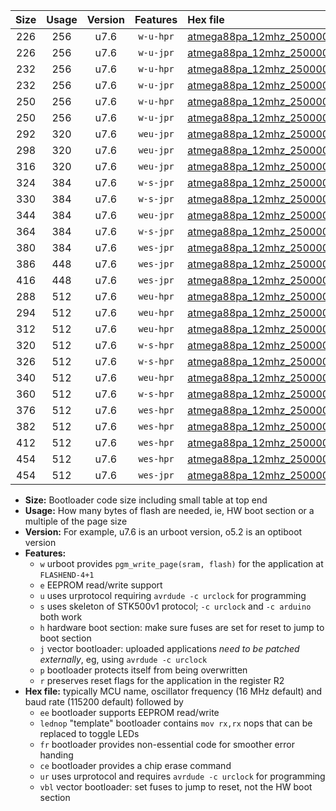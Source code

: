 |Size|Usage|Version|Features|Hex file|
|:-:|:-:|:-:|:-:|:--|
|226|256|u7.6|`w-u-hpr`|[atmega88pa_12mhz_250000bps_ur.hex](https://raw.githubusercontent.com/stefanrueger/urboot/main/bootloaders/atmega88pa/fcpu_12mhz/250000_bps/atmega88pa_12mhz_250000bps_ur.hex)|
|226|256|u7.6|`w-u-jpr`|[atmega88pa_12mhz_250000bps_ur_vbl.hex](https://raw.githubusercontent.com/stefanrueger/urboot/main/bootloaders/atmega88pa/fcpu_12mhz/250000_bps/atmega88pa_12mhz_250000bps_ur_vbl.hex)|
|232|256|u7.6|`w-u-hpr`|[atmega88pa_12mhz_250000bps_lednop_ur.hex](https://raw.githubusercontent.com/stefanrueger/urboot/main/bootloaders/atmega88pa/fcpu_12mhz/250000_bps/atmega88pa_12mhz_250000bps_lednop_ur.hex)|
|232|256|u7.6|`w-u-jpr`|[atmega88pa_12mhz_250000bps_lednop_ur_vbl.hex](https://raw.githubusercontent.com/stefanrueger/urboot/main/bootloaders/atmega88pa/fcpu_12mhz/250000_bps/atmega88pa_12mhz_250000bps_lednop_ur_vbl.hex)|
|250|256|u7.6|`w-u-hpr`|[atmega88pa_12mhz_250000bps_lednop_fr_ur.hex](https://raw.githubusercontent.com/stefanrueger/urboot/main/bootloaders/atmega88pa/fcpu_12mhz/250000_bps/atmega88pa_12mhz_250000bps_lednop_fr_ur.hex)|
|250|256|u7.6|`w-u-jpr`|[atmega88pa_12mhz_250000bps_lednop_fr_ur_vbl.hex](https://raw.githubusercontent.com/stefanrueger/urboot/main/bootloaders/atmega88pa/fcpu_12mhz/250000_bps/atmega88pa_12mhz_250000bps_lednop_fr_ur_vbl.hex)|
|292|320|u7.6|`weu-jpr`|[atmega88pa_12mhz_250000bps_ee_ur_vbl.hex](https://raw.githubusercontent.com/stefanrueger/urboot/main/bootloaders/atmega88pa/fcpu_12mhz/250000_bps/atmega88pa_12mhz_250000bps_ee_ur_vbl.hex)|
|298|320|u7.6|`weu-jpr`|[atmega88pa_12mhz_250000bps_ee_lednop_ur_vbl.hex](https://raw.githubusercontent.com/stefanrueger/urboot/main/bootloaders/atmega88pa/fcpu_12mhz/250000_bps/atmega88pa_12mhz_250000bps_ee_lednop_ur_vbl.hex)|
|316|320|u7.6|`weu-jpr`|[atmega88pa_12mhz_250000bps_ee_lednop_fr_ur_vbl.hex](https://raw.githubusercontent.com/stefanrueger/urboot/main/bootloaders/atmega88pa/fcpu_12mhz/250000_bps/atmega88pa_12mhz_250000bps_ee_lednop_fr_ur_vbl.hex)|
|324|384|u7.6|`w-s-jpr`|[atmega88pa_12mhz_250000bps_vbl.hex](https://raw.githubusercontent.com/stefanrueger/urboot/main/bootloaders/atmega88pa/fcpu_12mhz/250000_bps/atmega88pa_12mhz_250000bps_vbl.hex)|
|330|384|u7.6|`w-s-jpr`|[atmega88pa_12mhz_250000bps_lednop_vbl.hex](https://raw.githubusercontent.com/stefanrueger/urboot/main/bootloaders/atmega88pa/fcpu_12mhz/250000_bps/atmega88pa_12mhz_250000bps_lednop_vbl.hex)|
|344|384|u7.6|`weu-jpr`|[atmega88pa_12mhz_250000bps_ee_lednop_fr_ce_ur_vbl.hex](https://raw.githubusercontent.com/stefanrueger/urboot/main/bootloaders/atmega88pa/fcpu_12mhz/250000_bps/atmega88pa_12mhz_250000bps_ee_lednop_fr_ce_ur_vbl.hex)|
|364|384|u7.6|`w-s-jpr`|[atmega88pa_12mhz_250000bps_lednop_fr_vbl.hex](https://raw.githubusercontent.com/stefanrueger/urboot/main/bootloaders/atmega88pa/fcpu_12mhz/250000_bps/atmega88pa_12mhz_250000bps_lednop_fr_vbl.hex)|
|380|384|u7.6|`wes-jpr`|[atmega88pa_12mhz_250000bps_ee_vbl.hex](https://raw.githubusercontent.com/stefanrueger/urboot/main/bootloaders/atmega88pa/fcpu_12mhz/250000_bps/atmega88pa_12mhz_250000bps_ee_vbl.hex)|
|386|448|u7.6|`wes-jpr`|[atmega88pa_12mhz_250000bps_ee_lednop_vbl.hex](https://raw.githubusercontent.com/stefanrueger/urboot/main/bootloaders/atmega88pa/fcpu_12mhz/250000_bps/atmega88pa_12mhz_250000bps_ee_lednop_vbl.hex)|
|416|448|u7.6|`wes-jpr`|[atmega88pa_12mhz_250000bps_ee_lednop_fr_vbl.hex](https://raw.githubusercontent.com/stefanrueger/urboot/main/bootloaders/atmega88pa/fcpu_12mhz/250000_bps/atmega88pa_12mhz_250000bps_ee_lednop_fr_vbl.hex)|
|288|512|u7.6|`weu-hpr`|[atmega88pa_12mhz_250000bps_ee_ur.hex](https://raw.githubusercontent.com/stefanrueger/urboot/main/bootloaders/atmega88pa/fcpu_12mhz/250000_bps/atmega88pa_12mhz_250000bps_ee_ur.hex)|
|294|512|u7.6|`weu-hpr`|[atmega88pa_12mhz_250000bps_ee_lednop_ur.hex](https://raw.githubusercontent.com/stefanrueger/urboot/main/bootloaders/atmega88pa/fcpu_12mhz/250000_bps/atmega88pa_12mhz_250000bps_ee_lednop_ur.hex)|
|312|512|u7.6|`weu-hpr`|[atmega88pa_12mhz_250000bps_ee_lednop_fr_ur.hex](https://raw.githubusercontent.com/stefanrueger/urboot/main/bootloaders/atmega88pa/fcpu_12mhz/250000_bps/atmega88pa_12mhz_250000bps_ee_lednop_fr_ur.hex)|
|320|512|u7.6|`w-s-hpr`|[atmega88pa_12mhz_250000bps.hex](https://raw.githubusercontent.com/stefanrueger/urboot/main/bootloaders/atmega88pa/fcpu_12mhz/250000_bps/atmega88pa_12mhz_250000bps.hex)|
|326|512|u7.6|`w-s-hpr`|[atmega88pa_12mhz_250000bps_lednop.hex](https://raw.githubusercontent.com/stefanrueger/urboot/main/bootloaders/atmega88pa/fcpu_12mhz/250000_bps/atmega88pa_12mhz_250000bps_lednop.hex)|
|340|512|u7.6|`weu-hpr`|[atmega88pa_12mhz_250000bps_ee_lednop_fr_ce_ur.hex](https://raw.githubusercontent.com/stefanrueger/urboot/main/bootloaders/atmega88pa/fcpu_12mhz/250000_bps/atmega88pa_12mhz_250000bps_ee_lednop_fr_ce_ur.hex)|
|360|512|u7.6|`w-s-hpr`|[atmega88pa_12mhz_250000bps_lednop_fr.hex](https://raw.githubusercontent.com/stefanrueger/urboot/main/bootloaders/atmega88pa/fcpu_12mhz/250000_bps/atmega88pa_12mhz_250000bps_lednop_fr.hex)|
|376|512|u7.6|`wes-hpr`|[atmega88pa_12mhz_250000bps_ee.hex](https://raw.githubusercontent.com/stefanrueger/urboot/main/bootloaders/atmega88pa/fcpu_12mhz/250000_bps/atmega88pa_12mhz_250000bps_ee.hex)|
|382|512|u7.6|`wes-hpr`|[atmega88pa_12mhz_250000bps_ee_lednop.hex](https://raw.githubusercontent.com/stefanrueger/urboot/main/bootloaders/atmega88pa/fcpu_12mhz/250000_bps/atmega88pa_12mhz_250000bps_ee_lednop.hex)|
|412|512|u7.6|`wes-hpr`|[atmega88pa_12mhz_250000bps_ee_lednop_fr.hex](https://raw.githubusercontent.com/stefanrueger/urboot/main/bootloaders/atmega88pa/fcpu_12mhz/250000_bps/atmega88pa_12mhz_250000bps_ee_lednop_fr.hex)|
|454|512|u7.6|`wes-hpr`|[atmega88pa_12mhz_250000bps_ee_lednop_fr_ce.hex](https://raw.githubusercontent.com/stefanrueger/urboot/main/bootloaders/atmega88pa/fcpu_12mhz/250000_bps/atmega88pa_12mhz_250000bps_ee_lednop_fr_ce.hex)|
|454|512|u7.6|`wes-jpr`|[atmega88pa_12mhz_250000bps_ee_lednop_fr_ce_vbl.hex](https://raw.githubusercontent.com/stefanrueger/urboot/main/bootloaders/atmega88pa/fcpu_12mhz/250000_bps/atmega88pa_12mhz_250000bps_ee_lednop_fr_ce_vbl.hex)|

- **Size:** Bootloader code size including small table at top end
- **Usage:** How many bytes of flash are needed, ie, HW boot section or a multiple of the page size
- **Version:** For example, u7.6 is an urboot version, o5.2 is an optiboot version
- **Features:**
  + `w` urboot provides `pgm_write_page(sram, flash)` for the application at `FLASHEND-4+1`
  + `e` EEPROM read/write support
  + `u` uses urprotocol requiring `avrdude -c urclock` for programming
  + `s` uses skeleton of STK500v1 protocol; `-c urclock` and `-c arduino` both work
  + `h` hardware boot section: make sure fuses are set for reset to jump to boot section
  + `j` vector bootloader: uploaded applications *need to be patched externally*, eg, using `avrdude -c urclock`
  + `p` bootloader protects itself from being overwritten
  + `r` preserves reset flags for the application in the register R2
- **Hex file:** typically MCU name, oscillator frequency (16 MHz default) and baud rate (115200 default) followed by
  + `ee` bootloader supports EEPROM read/write
  + `lednop` "template" bootloader contains `mov rx,rx` nops that can be replaced to toggle LEDs
  + `fr` bootloader provides non-essential code for smoother error handing
  + `ce` bootloader provides a chip erase command
  + `ur` uses urprotocol and requires `avrdude -c urclock` for programming
  + `vbl` vector bootloader: set fuses to jump to reset, not the HW boot section
